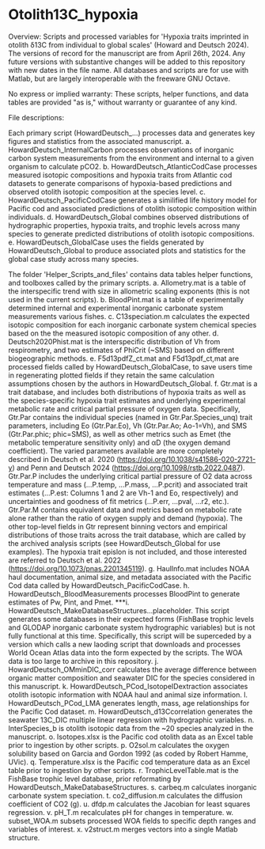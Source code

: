# Otolith13C_hypoxia
Overview:
Scripts and processed variables for 'Hypoxia traits imprinted in otolith δ13C from individual to global scales' (Howard and Deutsch 2024). The versions of record for the manuscript are from April 26th, 2024. Any future versions with substantive changes will be added to this repository with new dates in the file name. All databases and scripts are for use with Matlab, but are largely interoperable with the freeware GNU Octave.

No express or implied warranty: These scripts, helper functions, and data tables are provided "as is," without warranty or guarantee of any kind. 

File descriptions:

Each primary script (HowardDeutsch_...) processes data and generates key figures and statistics from the associated manuscript.
a. HowardDeutsch_InternalCarbon processes observations of inorganic carbon system measurements from the environment and internal to a given organism to calculate pCO2. 
b. HowardDeutsch_AtlanticCodCase processes measured isotopic compositions and hypoxia traits from Atlantic cod datasets to generate comparisons of hypoxia-based predictions and observed otolith isotopic composition at the species level.
c. HowardDeutsch_PacificCodCase generates a similified life history model for Pacific cod and associated predictions of otolith isotopic composition within individuals.
d. HowardDeutsch_Global combines observed distributions of hydrographic properties, hypoxia traits, and trophic levels across many species to generate predicted distributions of otolith isotopic compositions. 
e. HowardDeutsch_GlobalCase uses the fields generated by HowardDeutsch_Global to produce associated plots and statistics for the global case study across many species. 

The folder 'Helper_Scripts_and_files' contains data tables helper functions, and toolboxes called by the primary scripts. 
a. Allometry.mat is a table of the interspecific trend with size in allometric scaling exponents (this is not used in the current scripts).
b. BloodPint.mat is a table of experimentally determined internal and experimental inorganic carbonate system measurements various fishes.
c. C13speciation.m calculates the expected isotopic composition for each inorganic carbonate system chemical species based on the the measured isotopic composition of any other.
d. Deutsch2020Phist.mat is the interspecific distribution of Vh from respirometry, and two estimates of PhiCrit (~SMS) based on different biogeographic methods.
e. F5d13pdfZ_ct.mat and F5d13pdf_ct,mat are processed fields called by HowardDeutsch_GlobalCase, to save users time in regenerating plotted fields if they retain the same calculation assumptions chosen by the authors in HowardDeutsch_Global.
f. Gtr.mat is a trait database, and includes both distributions of hypoxia traits as well as the species-specific hypoxia trait estimates and underlying experimental metabolic rate and critical partial pressure of oxygen data. Specifically, Gtr.Par contains the individual species (named in Gtr.Par.Species_unq) trait parameters, including Eo (Gtr.Par.Eo), Vh (Gtr.Par.Ao; Ao-1=Vh), and SMS (Gtr.Par.phic; phic=SMS), as well as other metrics such as Emet (the metabolic temperature sensitivity only) and αD (the oxygen demand coefficient). The varied parameters available are more completely described in Deutsch et al. 2020 (https://doi.org/10.1038/s41586-020-2721-y) and Penn and Deutsch 2024 (https://doi.org/10.1098/rstb.2022.0487). Gtr.Par.P includes the underlying critical partial pressure of O2 data across temperature and mass (...P.temp, ...P.mass, …P.pcrit) and associated trait estimates (…P.est: Columns 1 and 2 are Vh-1 and Eo, respectively) and uncertainties and goodness of fit metrics (…P.err, …pval, …r2, etc.). Gtr.Par.M contains equivalent data and metrics based on metabolic rate alone rather than the ratio of oxygen supply and demand (hypoxia). The other top-level fields in Gtr represent binning vectors and empirical distributions of those traits across the trait database, which are called by the archived analysis scripts (see HowardDeutsch_Global for use examples). The hypoxia trait epislon is not included, and those interested are referred to Deutsch et al. 2022 (https://doi.org/10.1073/pnas.2201345119).
g. HaulInfo.mat includes NOAA haul documentation, animal size, and metadata associated with the Pacific Cod data called by HowardDeutsch_PacificCodCase.
h. HowardDeutsch_BloodMeasurements processes BloodPint to generate estimates of Pw, Pint, and Pmet.
***i. HowardDeutsch_MakeDatabaseStructures...placeholder. This script generates some databases in their expected forms (FishBase trophic levels and GLODAP inorganic carbonate system hydrographic variables) but is not fully functional at this time. Specifically, this script will be superceded by a version which calls a new laoding script that downloads and processes World Ocean Atlas data into the form expected by the scripts. The WOA data is too large to archive in this repository.
j. HowardDeutsch_OMminDIC_corr calculates the average difference between organic matter composition and seawater DIC for the species considered in this manuscript.
k. HowardDeutsch_PCod_IsotopeIDextraction associates otolith isotopic information with NOAA haul and animal size information.
l. HowardDeutsch_PCod_LMA generates length, mass, age relationships for the Pacific Cod dataset.
m. HowardDeutsch_d13Ccorrelation generates the seawater 13C_DIC multiple linear regression with hydrographic variables.
n. InterSpecies_b is otolith isotopic data from the ~20 species analyzed in the manuscript.
o. Isotopes.xlsx is the Pacific cod otolith data as an Excel table prior to ingestion by other scripts.
p. O2sol.m calculates the oxygen solubility based on Garcia and Gordon 1992 (as coded by Robert Hamme, UVic).
q. Temperature.xlsx is the Pacific cod temperature data as an Excel table prior to ingestion by other scripts.
r. TrophicLevelTable.mat is the FishBase trophic level database, prior reformating by HowardDeutsch_MakeDatabaseStructures.
s. carbeq.m calculates inorganic carbonate system speciation.
t. co2_diffusion.m calculates the diffusion coefficient of CO2 (g). 
u. dfdp.m calculates the Jacobian for least squares regression.
v. pH_T.m recalculates pH for changes in temperature.
w. subset_WOA.m subsets processed WOA fields to specific depth ranges and variables of interest.
x. v2struct.m merges vectors into a single Matlab structure.


